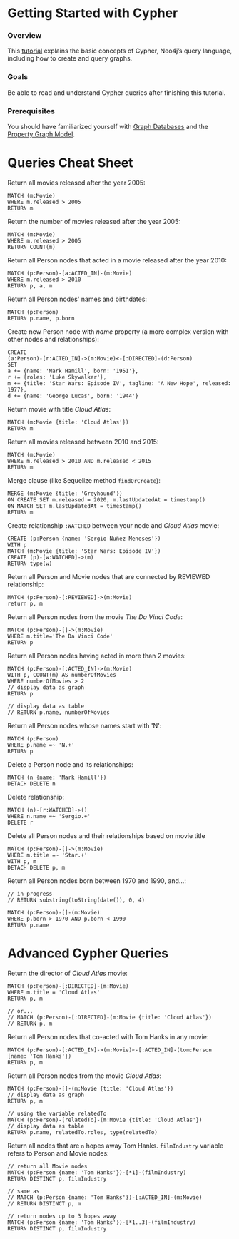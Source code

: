 # Getting Started with Cypher

### Overview

This [tutorial](https://neo4j.com/developer/cypher/guide-cypher-basics/) explains the basic concepts of Cypher, Neo4j’s query language, including how to create and query graphs.

### Goals

Be able to read and understand Cypher queries after finishing this tutorial.

### Prerequisites

You should have familiarized yourself with [Graph Databases](https://neo4j.com/developer/get-started/) and the [Property Graph Model](https://neo4j.com/developer/graph-database/#property-graph).

# Queries Cheat Sheet

Return all movies released after the year 2005:

```
MATCH (m:Movie)
WHERE m.released > 2005
RETURN m
```

Return the number of movies released after the year 2005:

```
MATCH (m:Movie)
WHERE m.released > 2005
RETURN COUNT(m)
```

Return all Person nodes that acted in a movie released after the year 2010:

```
MATCH (p:Person)-[a:ACTED_IN]-(m:Movie)
WHERE m.released > 2010
RETURN p, a, m
```

Return all Person nodes' names and birthdates:

```
MATCH (p:Person)
RETURN p.name, p.born
```

Create new Person node with _name_ property (a more complex version with other nodes and relationships):

```
CREATE
(a:Person)-[r:ACTED_IN]->(m:Movie)<-[:DIRECTED]-(d:Person)
SET
a += {name: 'Mark Hamill', born: '1951'},
r += {roles: 'Luke Skywalker'},
m += {title: 'Star Wars: Episode IV', tagline: 'A New Hope', released: 1977},
d += {name: 'George Lucas', born: '1944'}
```

Return movie with title _Cloud Atlas_:

```
MATCH (m:Movie {title: 'Cloud Atlas'})
RETURN m
```

Return all movies released between 2010 and 2015:

```
MATCH (m:Movie)
WHERE m.released > 2010 AND m.released < 2015
RETURN m
```

Merge clause (like Sequelize method `findOrCreate`):

```
MERGE (m:Movie {title: 'Greyhound'})
ON CREATE SET m.released = 2020, m.lastUpdatedAt = timestamp()
ON MATCH SET m.lastUpdatedAt = timestamp()
RETURN m
```

Create relationship `:WATCHED` between your node and _Cloud Atlas_ movie:

```
CREATE (p:Person {name: 'Sergio Nuñez Meneses'})
WITH p
MATCH (m:Movie {title: 'Star Wars: Episode IV'})
CREATE (p)-[w:WATCHED]->(m)
RETURN type(w)
```

Return all Person and Movie nodes that are connected by REVIEWED relationship:

```
MATCH (p:Person)-[:REVIEWED]->(m:Movie)
return p, m
```

Return all Person nodes from the movie _The Da Vinci Code_:

```
MATCH (p:Person)-[]->(m:Movie)
WHERE m.title='The Da Vinci Code'
RETURN p
```

Return all Person nodes having acted in more than 2 movies:

```
MATCH (p:Person)-[:ACTED_IN]->(m:Movie)
WITH p, COUNT(m) AS numberOfMovies
WHERE numberOfMovies > 2
// display data as graph
RETURN p

// display data as table
// RETURN p.name, numberOfMovies
```

Return all Person nodes whose names start with 'N':

```
MATCH (p:Person)
WHERE p.name =~ 'N.+'
RETURN p
```

Delete a Person node and its relationships:

```
MATCH (n {name: 'Mark Hamill'})
DETACH DELETE n
```

Delete relationship:

```
MATCH (n)-[r:WATCHED]->()
WHERE n.name =~ 'Sergio.+'
DELETE r
```

Delete all Person nodes and their relationships based on movie title

```
MATCH (p:Person)-[]->(m:Movie)
WHERE m.title =~ 'Star.+'
WITH p, m
DETACH DELETE p, m
```

Return all Person nodes born between 1970 and 1990, and...:

```
// in progress
// RETURN substring(toString(date()), 0, 4)

MATCH (p:Person)-[]-(m:Movie)
WHERE p.born > 1970 AND p.born < 1990
RETURN p.name
```

# Advanced Cypher Queries

Return the director of _Cloud Atlas_ movie:

```
MATCH (p:Person)-[:DIRECTED]-(m:Movie)
WHERE m.title = 'Cloud Atlas'
RETURN p, m

// or...
// MATCH (p:Person)-[:DIRECTED]-(m:Movie {title: 'Cloud Atlas'})
// RETURN p, m
```

Return all Person nodes that co-acted with Tom Hanks in any movie:

```
MATCH (p:Person)-[:ACTED_IN]->(m:Movie)<-[:ACTED_IN]-(tom:Person {name: 'Tom Hanks'})
RETURN p, m
```

Return all Person nodes from the movie _Cloud Atlas_:

```
MATCH (p:Person)-[]-(m:Movie {title: 'Cloud Atlas'})
// display data as graph
RETURN p, m

// using the variable relatedTo
MATCH (p:Person)-[relatedTo]-(m:Movie {title: 'Cloud Atlas'})
// display data as table
RETURN p.name, relatedTo.roles, type(relatedTo)
```

Return all nodes that are `n` hopes away Tom Hanks. `filmIndustry` variable refers to Person and Movie nodes:

```
// return all Movie nodes
MATCH (p:Person {name: 'Tom Hanks'})-[*1]-(filmIndustry)
RETURN DISTINCT p, filmIndustry

// same as
// MATCH (p:Person {name: 'Tom Hanks'})-[:ACTED_IN]-(m:Movie)
// RETURN DISTINCT p, m

// return nodes up to 3 hopes away
MATCH (p:Person {name: 'Tom Hanks'})-[*1..3]-(filmIndustry)
RETURN DISTINCT p, filmIndustry
```